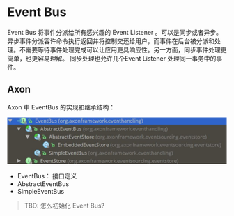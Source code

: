 # Event Bus

Event Bus 将事件分派给所有感兴趣的 Event Listener 。可以是同步或者异步。异步事件分派容许命令执行返回并将控制交还给用户，而事件在后台被分派和处理。不需要等待事件处理完成可以让应用更具响应性。另一方面，同步事件处理更简单，也更容易理解。 同步处理也允许几个Event Listener 处理同一事务中的事件。

## Axon

Axon 中 EventBus 的实现和继承结构：

![](images/event-bus-hierarchy.jpg)

- EventBus： 接口定义
- AbstractEventBus
- SimpleEventBus

> TBD: 怎么初始化 Event Bus?